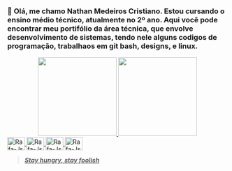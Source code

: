 
### 🔭 __Olá, me chamo Nathan Medeiros Cristiano. Estou cursando o ensino médio técnico, atualmente no 2º ano. Aqui você pode encontrar meu portifólio da área técnica, que envolve desenvolvimento de sistemas, tendo nele alguns codigos de programação, trabalhaos em git bash, designs, e linux.__  


 <div align="center">
  <a href="https://github.com/NatHanzMedeiros">
  <img height="180em" src="https://github-readme-stats.vercel.app/api?username=NatHanzMedeiros&show_icons=true&theme=github_dark&include_all_commits=true&count_private=true"/>
  <img height="180em" src="https://github-readme-stats.vercel.app/api/top-langs/?username=NatHanzMedeiros&layout=compact&langs_count=7&theme=dark"/>
</div>
 
 <img align="center" alt="Rafa-Js" height="30" width="40" src="https://cdn.jsdelivr.net/gh/devicons/devicon/icons/java/java-plain.svg" />
 <img align="center" alt="Rafa-Js" height="30" width="40" src="https://cdn.jsdelivr.net/gh/devicons/devicon/icons/figma/figma-original.svg"/>
 <img align="center" alt="Rafa-Js" height="30" width="40" src="https://cdn.jsdelivr.net/gh/devicons/devicon/icons/git/git-original.svg"/>
 <img align="center" alt="Rafa-Js" height="30" width="40" src="https://cdn.jsdelivr.net/gh/devicons/devicon/icons/linux/linux-plain.svg" />         
            
>__*Stay hungry, stay foolish*__         
           
